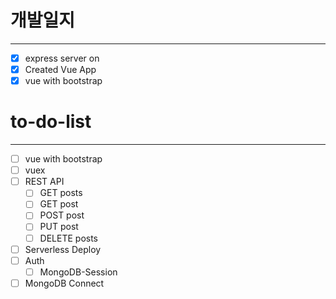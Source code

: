 # 개발일지

---

- [x] express server on
- [x] Created Vue App
- [x] vue with bootstrap

# to-do-list

---

- [ ] vue with bootstrap
- [ ] vuex
- [ ] REST API
  - [ ] GET posts
  - [ ] GET post
  - [ ] POST post
  - [ ] PUT post
  - [ ] DELETE posts
- [ ] Serverless Deploy
- [ ] Auth
  - [ ] MongoDB-Session
- [ ] MongoDB Connect
